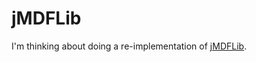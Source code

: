 # jMDFLib

I'm thinking about doing a re-implementation of [jMDFLib](https://sourceforge.net/projects/jmdflib/).
